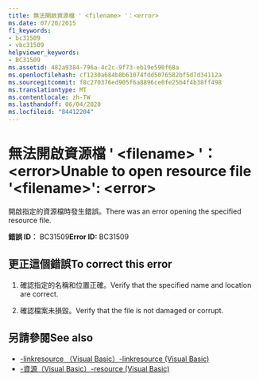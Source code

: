 ```yaml
---
title: 無法開啟資源檔 ' <filename> '：<error>
ms.date: 07/20/2015
f1_keywords:
- bc31509
- vbc31509
helpviewer_keywords:
- BC31509
ms.assetid: 482a9384-796a-4c2c-9f73-eb19e590f68a
ms.openlocfilehash: cf1230a684b8b61074fdd5076582bf5d7d34112a
ms.sourcegitcommit: f8c270376ed905f6a8896ce0fe25b4f4b38ff498
ms.translationtype: MT
ms.contentlocale: zh-TW
ms.lasthandoff: 06/04/2020
ms.locfileid: "84412204"
---
```

# <a name="unable-to-open-resource-file-filename-error"></a><span data-ttu-id="0334b-102">無法開啟資源檔 ' \<filename> '：\<error></span><span class="sxs-lookup"><span data-stu-id="0334b-102">Unable to open resource file '\<filename>': \<error></span></span>
<span data-ttu-id="0334b-103">開啟指定的資源檔時發生錯誤。</span><span class="sxs-lookup"><span data-stu-id="0334b-103">There was an error opening the specified resource file.</span></span>  
  
 <span data-ttu-id="0334b-104">**錯誤 ID︰** BC31509</span><span class="sxs-lookup"><span data-stu-id="0334b-104">**Error ID:** BC31509</span></span>  
  
## <a name="to-correct-this-error"></a><span data-ttu-id="0334b-105">更正這個錯誤</span><span class="sxs-lookup"><span data-stu-id="0334b-105">To correct this error</span></span>  
  
1. <span data-ttu-id="0334b-106">確認指定的名稱和位置正確。</span><span class="sxs-lookup"><span data-stu-id="0334b-106">Verify that the specified name and location are correct.</span></span>  
  
2. <span data-ttu-id="0334b-107">確認檔案未損毀。</span><span class="sxs-lookup"><span data-stu-id="0334b-107">Verify that the file is not damaged or corrupt.</span></span>  
  
## <a name="see-also"></a><span data-ttu-id="0334b-108">另請參閱</span><span class="sxs-lookup"><span data-stu-id="0334b-108">See also</span></span>

- [<span data-ttu-id="0334b-109">-linkresource （Visual Basic）</span><span class="sxs-lookup"><span data-stu-id="0334b-109">-linkresource (Visual Basic)</span></span>](../reference/command-line-compiler/linkresource.md)
- [<span data-ttu-id="0334b-110">-資源（Visual Basic）</span><span class="sxs-lookup"><span data-stu-id="0334b-110">-resource (Visual Basic)</span></span>](../reference/command-line-compiler/resource.md)
